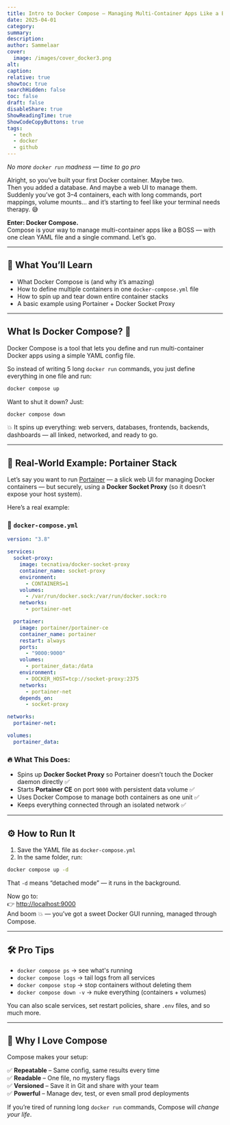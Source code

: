 ```yaml
---
title: Intro to Docker Compose – Managing Multi-Container Apps Like a Boss 🧩🐳 
date: 2025-04-01
category: 
summary: 
description: 
author: Sammelaar
cover:
  image: /images/cover_docker3.png
alt: 
caption: 
relative: true
showtoc: true
searchHidden: false
toc: false
draft: false
disableShare: true
ShowReadingTime: true
ShowCodeCopyButtons: true
tags:
  - tech
  - docker
  - github
---
```

*No more `docker run` madness — time to go pro*

Alright, so you’ve built your first Docker container. Maybe two.  
Then you added a database. And maybe a web UI to manage them.  
Suddenly you’ve got 3–4 containers, each with long commands, port mappings, volume mounts… and it’s starting to feel like your terminal needs therapy. 😅

**Enter: Docker Compose.**  
Compose is your way to manage multi-container apps like a BOSS — with one clean YAML file and a single command. Let’s go.

---
## 🧠 What You’ll Learn
- What Docker Compose is (and why it’s amazing)
- How to define multiple containers in one `docker-compose.yml` file
- How to spin up and tear down entire container stacks
- A basic example using Portainer + Docker Socket Proxy

---
## What Is Docker Compose? 🤔
Docker Compose is a tool that lets you define and run multi-container Docker apps using a simple YAML config file.

So instead of writing 5 long `docker run` commands, you just define everything in one file and run:

```bash
docker compose up
```

Want to shut it down? Just:

```bash
docker compose down
```

💥 It spins up everything: web servers, databases, frontends, backends, dashboards — all linked, networked, and ready to go.

---
## 🧪 Real-World Example: Portainer Stack

Let’s say you want to run [Portainer](https://www.portainer.io/) — a slick web UI for managing Docker containers — but securely, using a **Docker Socket Proxy** (so it doesn’t expose your host system).

Here’s a real example:

### 📄 `docker-compose.yml`

```yaml
version: "3.8"

services:
  socket-proxy:
    image: tecnativa/docker-socket-proxy
    container_name: socket-proxy
    environment:
      - CONTAINERS=1
    volumes:
      - /var/run/docker.sock:/var/run/docker.sock:ro
    networks:
      - portainer-net

  portainer:
    image: portainer/portainer-ce
    container_name: portainer
    restart: always
    ports:
      - "9000:9000"
    volumes:
      - portainer_data:/data
    environment:
      - DOCKER_HOST=tcp://socket-proxy:2375
    networks:
      - portainer-net
    depends_on:
      - socket-proxy

networks:
  portainer-net:

volumes:
  portainer_data:
```

### 🔥 What This Does:
- Spins up **Docker Socket Proxy** so Portainer doesn’t touch the Docker daemon directly ✅
- Starts **Portainer CE** on port `9000` with persistent data volume ✅
- Uses Docker Compose to manage both containers as one unit ✅
- Keeps everything connected through an isolated network ✅

---

## ⚙️ How to Run It
1. Save the YAML file as `docker-compose.yml`
2. In the same folder, run:

```bash
docker compose up -d
```

That `-d` means “detached mode” — it runs in the background.

Now go to:  
👉 [http://localhost:9000](http://localhost:9000)  
And boom 💥 — you’ve got a sweet Docker GUI running, managed through Compose.

---
## 🛠 Pro Tips
- `docker compose ps` → see what's running  
- `docker compose logs` → tail logs from all services  
- `docker compose stop` → stop containers without deleting them  
- `docker compose down -v` → nuke everything (containers + volumes)  

You can also scale services, set restart policies, share `.env` files, and so much more.

---
## 🚀 Why I Love Compose

Compose makes your setup:

✅ **Repeatable** – Same config, same results every time  
✅ **Readable** – One file, no mystery flags  
✅ **Versioned** – Save it in Git and share with your team  
✅ **Powerful** – Manage dev, test, or even small prod deployments

If you’re tired of running long `docker run` commands, Compose will *change your life*.